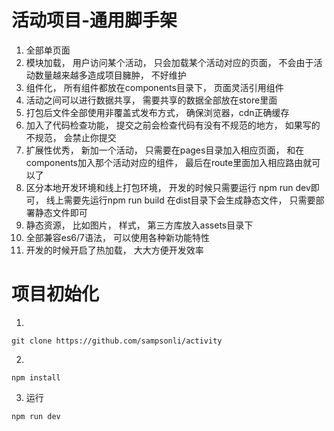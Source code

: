 # 活动项目-通用脚手架
1. 全部单页面
2. 模块加载， 用户访问某个活动， 只会加载某个活动对应的页面， 不会由于活动数量越来越多造成项目臃肿， 不好维护
3. 组件化， 所有组件都放在components目录下， 页面灵活引用组件
4. 活动之间可以进行数据共享， 需要共享的数据全部放在store里面
5. 打包后文件全部使用非覆盖式发布方式， 确保浏览器，cdn正确缓存
6. 加入了代码检查功能， 提交之前会检查代码有没有不规范的地方， 如果写的不规范， 会禁止你提交
7. 扩展性优秀， 新加一个活动， 只需要在pages目录加入相应页面， 和在components加入那个活动对应的组件， 最后在route里面加入相应路由就可以了
8. 区分本地开发环境和线上打包环境， 开发的时候只需要运行 npm run dev即可， 线上需要先运行npm run build 在dist目录下会生成静态文件， 只需要部署静态文件即可
9. 静态资源， 比如图片， 样式， 第三方库放入assets目录下
10. 全部兼容es6/7语法， 可以使用各种新功能特性
11. 开发的时候开启了热加载， 大大方便开发效率

# 项目初始化
1. 
~~~shell
git clone https://github.com/sampsonli/activity
~~~
2.
~~~shell
npm install
~~~
3. 运行
~~~shell
npm run dev
~~~


